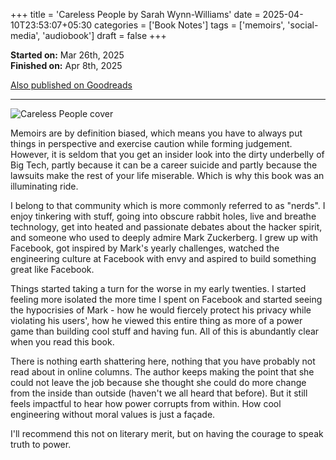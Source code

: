 +++
title = 'Careless People by Sarah Wynn-Williams'
date = 2025-04-10T23:53:07+05:30
categories = ['Book Notes']
tags = ['memoirs', 'social-media', 'audiobook']
draft = false
+++

**Started on:** Mar 26th, 2025  
**Finished on:** Apr 8th, 2025  

[Also published on Goodreads](https://www.goodreads.com/review/show/7433055482)

------------------------------------

![Careless People cover](https://static.siddharthagolu.com/sid-website-assets/books/careless-people-2.jpg "Careless People cover")

Memoirs are by definition biased, which means you have to always put things in perspective and exercise caution while forming judgement. However, it is seldom that you get an insider look into the dirty underbelly of Big Tech, partly because it can be a career suicide and partly because the lawsuits make the rest of your life miserable. Which is why this book was an illuminating ride.

I belong to that community which is more commonly referred to as "nerds". I enjoy tinkering with stuff, going into obscure rabbit holes, live and breathe technology, get into heated and passionate debates about the hacker spirit, and someone who used to deeply admire Mark Zuckerberg. I grew up with Facebook, got inspired by Mark's yearly challenges, watched the engineering culture at Facebook with envy and aspired to build something great like Facebook.

Things started taking a turn for the worse in my early twenties. I started feeling more isolated the more time I spent on Facebook and started seeing the hypocrisies of Mark - how he would fiercely protect his privacy while violating his users', how he viewed this entire thing as more of a power game than building cool stuff and having fun. All of this is abundantly clear when you read this book.

There is nothing earth shattering here, nothing that you have probably not read about in online columns. The author keeps making the point that she could not leave the job because she thought she could do more change from the inside than outside (haven't we all heard that before). But it still feels impactful to hear how power corrupts from within. How cool engineering without moral values is just a façade.

I'll recommend this not on literary merit, but on having the courage to speak truth to power.
